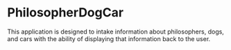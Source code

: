 # PhilosopherDogCar
This application is designed to intake information about philosophers, dogs, and cars with the ability of displaying that information back to the user.

